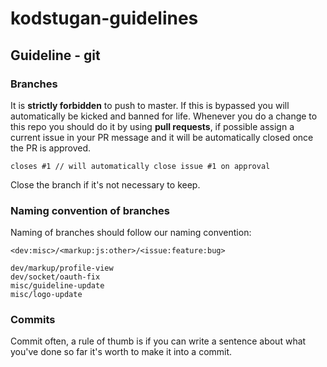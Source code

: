 # kodstugan-guidelines

## Guideline - git

### Branches
It is **strictly forbidden** to push to master. If this is bypassed you will automatically be kicked and banned for life.
Whenever you do a change to this repo you should do it by using **pull requests**, if possible assign a current issue in your PR message and it will be automatically closed once the PR is approved.
```
closes #1 // will automatically close issue #1 on approval
```
Close the branch if it's not necessary to keep.

### Naming convention of branches
Naming of branches should follow our naming convention:
```
<dev:misc>/<markup:js:other>/<issue:feature:bug>

dev/markup/profile-view
dev/socket/oauth-fix
misc/guideline-update
misc/logo-update
```

### Commits
Commit often, a rule of thumb is if you can write a sentence about what you've done so far it's worth to make it into a commit.
